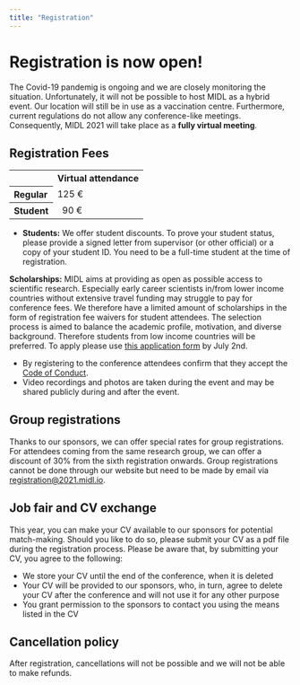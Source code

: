 ```yaml
---
title: "Registration"
---
```


# Registration is now open!

The Covid-19 pandemig is ongoing and we are closely monitoring the situation. Unfortunately, it will not be possible to host MIDL as a hybrid event. Our location will still be in use as a vaccination centre. Furthermore, current regulations do not allow any conference-like meetings. Consequently, MIDL 2021 will take place as a **fully virtual meeting**.

<!-- ## Accommodation

We have reserved rooms and arranged special rates for several hotels in central Lübeck. A booking link will be posted shortly. //-->

## Registration Fees

<table class="grid offset centered">
    <tr>
        <td></td>
	<th scope="col" colspan="2">Virtual attendance</th>
    </tr>
    <tr>
        <th scope="row" align="left">Regular</th>
        <td>125 €</td>
    </tr>
    <tr>
        <th scope="row" align="left">Student</th>
        <td>&nbsp;&nbsp;90 €</td>
    </tr>
</table>

* **Students:** We offer student discounts. To prove your student status, please provide a signed letter from supervisor (or other official) or a copy of your student ID. You need to be a full-time student at the time of registration.
<!--* **PostDocs:** We offer a discount for early-career postdoctoral researchers (max. two years after degree conferral) when registering for virtual participation. To prove your status, please provide an official document stating the date your degree was conferred.-->

**Scholarships:**
MIDL aims at providing as open as possible access to scientific research. Especially early career scientists in/from lower income countries without extensive travel funding may struggle to pay for conference fees. 
We therefore have a limited amount of scholarships in the form of registration fee waivers for student attendees. The selection process is aimed to balance the academic profile, motivation, and diverse background. 
Therefore students from low income countries will be preferred. To apply please use [this application form](https://forms.gle/G8Vdr1Li2WGUJSny5) by July 2nd.

<!-- break lists -->

* By registering to the conference attendees confirm that they accept the [Code of Conduct](/code-of-conduct.html).
* Video recordings and photos are taken during the event and may be shared publicly during and after the event.

<!-- ## Childcare

If you are interested in booking childcare or require nursing space during the conference, please get in touch via [2021@midl.io](mailto:2021@midl.io). //-->

## Group registrations

Thanks to our sponsors, we can offer special rates for group registrations. For attendees coming from the same research group, we can offer a discount of 30% from the sixth registration onwards. Group registrations cannot be done through our website but need to be made by email via [registration@2021.midl.io](mailto:registration@2021.midl.io).

## Job fair and CV exchange

This year, you can make your CV available to our sponsors for potential match-making. Should you like to do so, please submit your CV as a pdf file during the registration process. Please be aware that, by submitting your CV, you agree to the following:

* We store your CV until the end of the conference, when it is deleted
* Your CV will be provided to our sponsors, who, in turn, agree to delete your CV after the conference and will not use it for any other purpose
* You grant permission to the sponsors to contact you using the means listed in the CV

## Cancellation policy

After registration, cancellations will not be possible and we will not be able to make refunds. <!-- be accepted in writing until March 24th. Please send an email to [2021@midl.io](mailto:2021@midl.io). Until that time a refund of 70% of the total value will be made. There will be no refunds for cancellations received after this date.
-->

<!-- ## Invitation letters

Invitation letters will be made available for participants upon registration to the conference. For authors of short papers planning to register conditionally upon acceptance of their short paper submission, to help with visa processing times, an invitation letter can be made available in advance through an early submission of a valid short paper. Validity of the submission will be judged by the conference organisers. Early short paper submissions may be updated until the standard submission deadline and will follow the same review / decision process and timeline as any other short paper. Early submissions must be performed through the normal submission procedure using OpenReview, additionally, an email linking to the submission and asking for an invitation letter should be sent to [2021@midl.io](mailto:2021@midl.io). //-->
